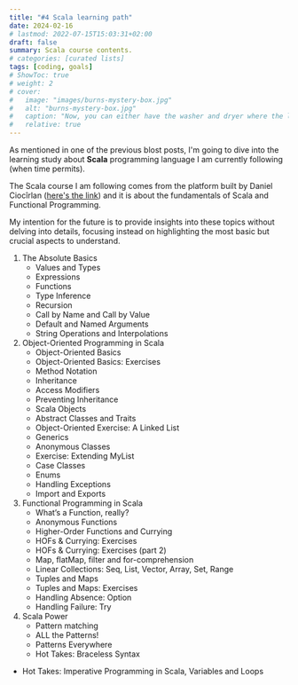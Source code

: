 ```yaml
---
title: "#4 Scala learning path"
date: 2024-02-16
# lastmod: 2022-07-15T15:03:31+02:00
draft: false
summary: Scala course contents.
# categories: [curated lists]
tags: [coding, goals]
# ShowToc: true
# weight: 2
# cover:
#   image: "images/burns-mystery-box.jpg"
#   alt: "burns-mystery-box.jpg"
#   caption: "Now, you can either have the washer and dryer where the lovely Smithers is standing, or you can trade it all in for what's in this box."
#   relative: true
---
```


<!-- **Last updated:** {{< param lastmod >}} -->

As mentioned in one of the previous blost posts, I'm going to dive into the learning study about **Scala** programming language I am currently following (when time permits).

The Scala course I am following comes from the platform built by Daniel Ciocîrlan ([here's the link](https://rockthejvm.com/p/scala)) and it is about the fundamentals of Scala and Functional Programming.

My intention for the future is to provide insights into these topics without delving into details, focusing instead on highlighting the most basic but crucial aspects to understand.

1. The Absolute Basics
    * Values and Types
    * Expressions
    * Functions
    * Type Inference
    * Recursion
    * Call by Name and Call by Value
    * Default and Named Arguments
    * String Operations and Interpolations
2. Object-Oriented Programming in Scala
    * Object-Oriented Basics
    * Object-Oriented Basics: Exercises
    * Method Notation
    * Inheritance
    * Access Modifiers
    * Preventing Inheritance
    * Scala Objects
    * Abstract Classes and Traits
    * Object-Oriented Exercise: A Linked List
    * Generics
    * Anonymous Classes
    * Exercise: Extending MyList
    * Case Classes
    * Enums
    * Handling Exceptions
    * Import and Exports
3. Functional Programming in Scala
    * What’s a Function, really?
    * Anonymous Functions
    * Higher-Order Functions and Currying
    * HOFs & Currying: Exercises
    * HOFs & Currying: Exercises (part 2)
    * Map, flatMap, filter and for-comprehension
    * Linear Collections: Seq, List, Vector, Array, Set, Range
    * Tuples and Maps
    * Tuples and Maps: Exercises
    * Handling Absence: Option
    * Handling Failure: Try
4. Scala Power
    * Pattern matching
    * ALL the Patterns!
    * Patterns Everywhere
    * Hot Takes: Braceless Syntax
* Hot Takes: Imperative Programming in Scala, Variables and Loops